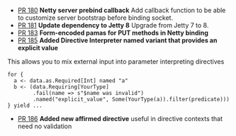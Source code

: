 * [PR 180][180] **Netty server prebind callback** Add callback
  function to be able to customize server bootstrap before binding
  socket.
* [PR 181][181] **Update dependency to Jetty 8** Upgrade from Jetty 7
  to 8.
* [PR 183][183] **Form-encoded pamas for PUT methods in Netty binding**
* [PR 185][185] **Added Directive Interpreter named variant that provides an explicit value**

This allows you to mix external input into parameter interpreting directives

    for {
      a <- data.as.Required[Int] named "a"
      b <- (data.Requiring[YourType]
            .fail(name => s"$name was invalid")
            .named("explicit_value", Some(YourType(a)).filter(predicate)))
    } yield ...

* [PR 186][186] **Added new affirmed directive** useful in directive contexts that need no validation

[180]: https://github.com/unfiltered/unfiltered/pull/180
[181]: https://github.com/unfiltered/unfiltered/pull/181
[183]: https://github.com/unfiltered/unfiltered/pull/183
[185]: https://github.com/unfiltered/unfiltered/pull/185
[186]: https://github.com/unfiltered/unfiltered/pull/186
